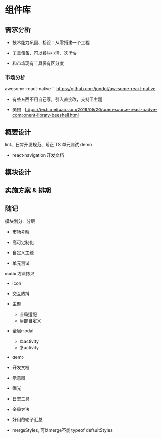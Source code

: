 # 组件库

## 需求分析

- 技术能力巩固、检验：从零搭建一个工程
- 工具储备、可以接些小活，迭代快

- 和市场现有工具要有区分度

### 市场分析

awesome-react-native： https://github.com/jondot/awesome-react-native

<!-- 详细分析市场产品, 不急着敲代码，从设计 => 实现 -->
- 有些东西不用自己写，引入直接改，支持下主题

- 美团：https://tech.meituan.com/2019/09/26/open-source-react-native-component-library-beeshell.html

## 概要设计


lint、日常开发规范、矫正
TS
单元测试
demo
  - react-navigation
开发文档

## 模块设计

## 实施方案 & 排期

## 随记

模块划分、分层

- 市场考察

- 高可定制化
- 自定义主题
- 单元测试

static 方法拷贝

- icon
- 交互防抖
- 主题
  - 全局适配
  - 局部自定义
- 全局modal
  - 单activity
  - 多activity
- demo
- 开发文档
- 示意图
- 曝光
- 日志工具
- 全局方法
- 好用的轮子汇总

- mergeStyles, 可以merge不能 typeof defaultStyles




